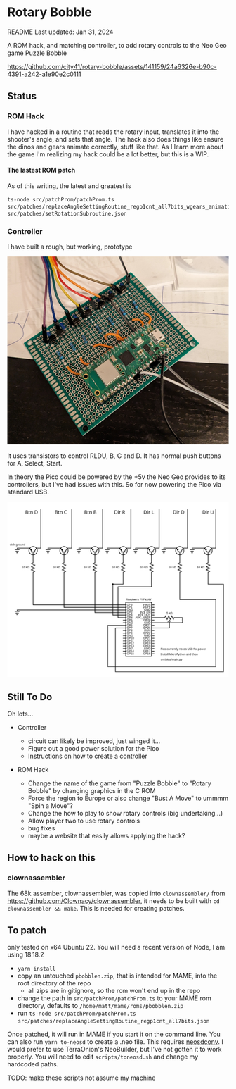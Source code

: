 # Rotary Bobble

README Last updated: Jan 31, 2024

A ROM hack, and matching controller, to add rotary controls to the Neo Geo game Puzzle Bobble

https://github.com/city41/rotary-bobble/assets/141159/24a6326e-b90c-4391-a242-a1e90e2c0111

## Status

### ROM Hack

I have hacked in a routine that reads the rotary input, translates it into the shooter's angle, and sets that angle. The hack also does things like ensure the dinos and gears animate correctly, stuff like that. As I learn more about the game I'm realizing my hack could be a lot better, but this is a WIP.

#### The lastest ROM patch

As of this writing, the latest and greatest is

```
ts-node src/patchProm/patchProm.ts src/patches/replaceAngleSettingRoutine_regp1cnt_all7bits_wgears_animation.json src/patches/setRotationSubroutine.json
```

### Controller

I have built a rough, but working, prototype

![controller prototype](https://github.com/city41/rotary-bobble/blob/main/prototypeBoard.png?raw=true)

It uses transistors to control RLDU, B, C and D. It has normal push buttons for A, Select, Start.

In theory the Pico could be powered by the +5v the Neo Geo provides to its controllers, but I've had issues with this. So for now powering the Pico via standard USB.

![controller schematic](https://github.com/city41/rotary-bobble/blob/main/controllerSchematic.svg?raw=true)

## Still To Do

Oh lots...

- Controller

  - circuit can likely be improved, just winged it...
  - Figure out a good power solution for the Pico
  - Instructions on how to create a controller

- ROM Hack
  - Change the name of the game from "Puzzle Bobble" to "Rotary Bobble" by changing graphics in the C ROM
  - Force the region to Europe or also change "Bust A Move" to ummmm "Spin a Move"?
  - Change the how to play to show rotary controls (big undertaking...)
  - Allow player two to use rotary controls
  - bug fixes
  - maybe a website that easily allows applying the hack?

## How to hack on this

### clownassembler

The 68k assember, clownassembler, was copied into `clownassembler/` from https://github.com/Clownacy/clownassembler,
it needs to be built with `cd clownassembler && make`. This is needed for creating patches.

## To patch

only tested on x64 Ubuntu 22. You will need a recent version of Node, I am using 18.18.2

- `yarn install`
- copy an untouched `pbobblen.zip`, that is intended for MAME, into the root directory of the repo
  - all zips are in gitignore, so the rom won't end up in the repo
- change the path in `src/patchProm/patchProm.ts` to your MAME rom directory, defaults to `/home/matt/mame/roms/pbobblen.zip`
- run `ts-node src/patchProm/patchProm.ts src/patches/replaceAngleSettingRoutine_regp1cnt_all7bits.json`

Once patched, it will run in MAME if you start it on the command line. You can also run `yarn to-neosd` to create a .neo file. This requires [neosdconv](https://github.com/city41/neosdconv). I would prefer to use TerraOnion's NeoBuilder, but I've not gotten it to work properly. You will need to edit `scripts/toneosd.sh` and change my hardcoded paths.

TODO: make these scripts not assume my machine
